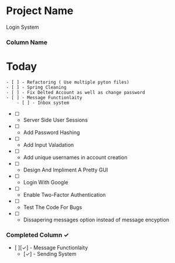 # Project Name

Login System

### Column Name

# Today

    - [ ] - Refactoring ( Use multiple pyton files)
    - [ ] - Spring Cleaning
    - [ ] - Fix Delted Account as well as change password
    - [ ] - Message Functionlaity
        - [ ] - Inbox system

- [ ] - Server Side User Sessions
- [ ] - Add Password Hashing
- [ ] - Add Input Valadation
- [ ] - Add unique usernames in account creation
- [ ] - Design And Impliment A Pretty GUI
- [ ] - Login With Google
- [ ] - Enable Two-Factor Authentication
- [ ] - Test The Code For Bugs
- [ ] - Dissapering messages option instead of message encyption

### Completed Column ✓

- [ ][✓] - Message Functionlaity
  - [✓] - Sending System
